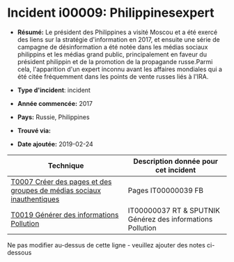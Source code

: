 # Incident i00009: Philippinesexpert

* **Résumé:** Le président des Philippines a visité Moscou et a été exercé des liens sur la stratégie d'information en 2017, et ensuite une série de campagne de désinformation a été notée dans les médias sociaux philippins et les médias grand public, principalement en faveur du président philippin et de la promotion de la propagande russe.Parmi cela, l'apparition d'un expert inconnu avant les affaires mondiales qui a été citée fréquemment dans les points de vente russes liés à l'IRA.

* **Type d'incident**: incident

* **Année commencée:** 2017

* **Pays:** Russie, Philippines

* **Trouvé via:**

* **Date ajoutée:** 2019-02-24
 

|Technique |Description donnée pour cet incident |
|--------- |------------------------- |
|[T0007 Créer des pages et des groupes de médias sociaux inauthentiques](../../generated_pages/techniques/T0007.md) |Pages IT00000039 FB |
|[T0019 Générer des informations Pollution](../../generated_pages/techniques/T0019.md) |IT00000037 RT & SPUTNIK Générez des informations Pollution ||[T0045 Utilisez de faux experts](../../generated_pages/techniques/T0045.md) |IT00000036 en utilisant "Expert" |


Ne pas modifier au-dessus de cette ligne - veuillez ajouter des notes ci-dessous